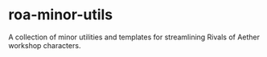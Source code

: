 # roa-minor-utils
 A collection of minor utilities and templates for streamlining Rivals of Aether workshop characters.
